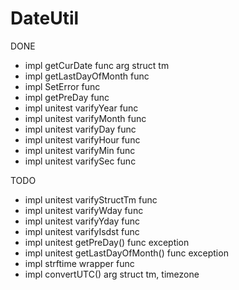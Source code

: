 # DateUtil

DONE 
  - impl getCurDate func arg struct tm
  - impl getLastDayOfMonth func 
  - impl SetError func
  - impl getPreDay func 
  - impl unitest varifyYear func 
  - impl unitest varifyMonth func 
  - impl unitest varifyDay func 
  - impl unitest varifyHour func 
  - impl unitest varifyMin func 
  - impl unitest varifySec func 

TODO 
  - impl unitest varifyStructTm func 
  - impl unitest varifyWday func 
  - impl unitest varifyYday func 
  - impl unitest varifyIsdst func 
  - impl unitest getPreDay() func exception
  - impl unitest getLastDayOfMonth() func exception
  - impl strftime wrapper func 
  - impl convertUTC() arg struct tm, timezone
